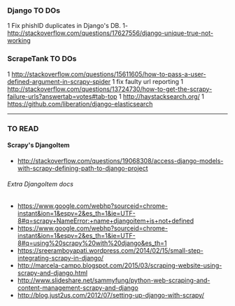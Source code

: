 ### Django TO DOs
1 Fix phishID duplicates in Django's DB. 
1- http://stackoverflow.com/questions/17627556/django-unique-true-not-working

### ScrapeTank TO DOs

1 http://stackoverflow.com/questions/15611605/how-to-pass-a-user-defined-argument-in-scrapy-spider
1 fix faulty url reporting
1 http://stackoverflow.com/questions/13724730/how-to-get-the-scrapy-failure-urls?answertab=votes#tab-top
1 http://haystacksearch.org/
1 https://github.com/liberation/django-elasticsearch

_ _ _


### TO READ
#### Scrapy's DjangoItem
- http://stackoverflow.com/questions/19068308/access-django-models-with-scrapy-defining-path-to-django-project

###### Extra DjangoItem docs
- https://www.google.com/webhp?sourceid=chrome-instant&ion=1&espv=2&es_th=1&ie=UTF-8#q=scrapy+NameError:+name+djangoitem+is+not+defined
- https://www.google.com/webhp?sourceid=chrome-instant&ion=1&espv=2&es_th=1&ie=UTF-8#q=using%20scrapy%20with%20django&es_th=1
- https://sreeramboyapati.wordpress.com/2014/02/15/small-step-integrating-scrapy-in-django/
- http://marcela-campo.blogspot.com/2015/03/scraping-website-using-scrapy-and-django.html
- http://www.slideshare.net/sammyfung/python-web-scraping-and-content-management-scrapy-and-django
- http://blog.just2us.com/2012/07/setting-up-django-with-scrapy/
